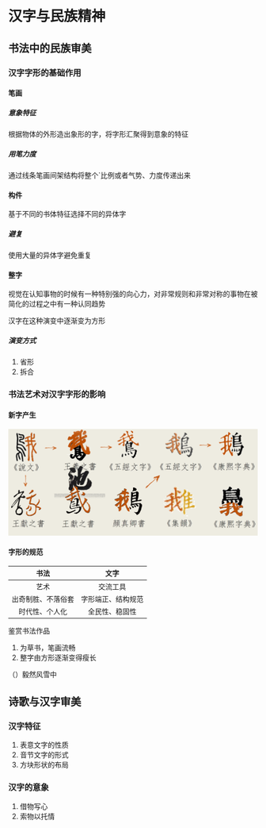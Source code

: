 # 汉字与民族精神

## 书法中的民族审美

### 汉字字形的基础作用

#### 笔画

##### 意象特征

根据物体的外形造出象形的字，将字形汇聚得到意象的特征

##### 用笔力度

通过线条笔画间架结构将整个`比例或者气势、力度传递出来

#### 构件

基于不同的书体特征选择不同的异体字

##### 避复

使用大量的异体字避免重复

#### 整字

视觉在认知事物的时候有一种特别强的向心力，对非常规则和非常对称的事物在被简化的过程之中有一种认同趋势

汉字在这种演变中逐渐变为方形

##### 演变方式

1. 省形
2. 拆合

### 书法艺术对汉字字形的影响

#### 新字产生

![鹅字的演变](https://raw.githubusercontent.com/dcldyhb/Freshman-Notes-Image-Host/main/202505221827824.png)

#### 字形的规范

| 书法 | 文字 |
| :---: | :---: |
| 艺术 | 交流工具 |
| 出奇制胜、不落俗套 | 字形端正、结构规范 |
| 时代性、个人化 | 全民性、稳固性 |

鉴赏书法作品

1. 为草书，笔画流畅
2. 整字由方形逐渐变得瘦长

（）毅然风雪中

## 诗歌与汉字审美

### 汉字特征

1. 表意文字的性质
2. 音节文字的形式
3. 方块形状的布局

### 汉字的意象

1. 借物写心
2. 索物以托情
